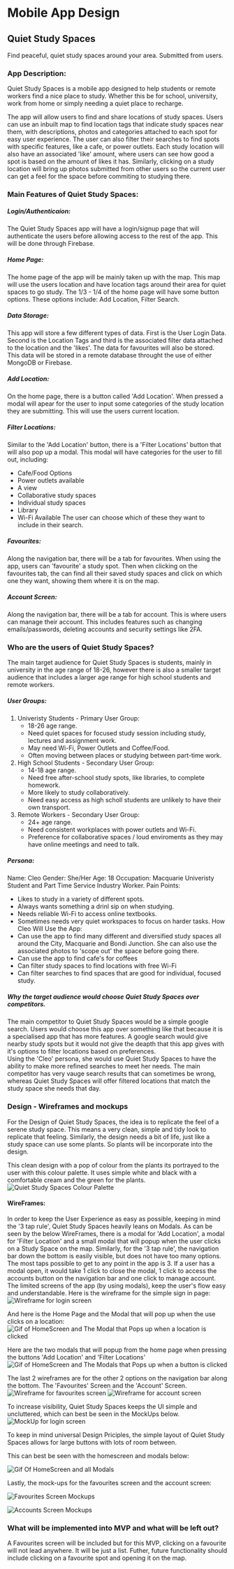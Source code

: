 # Mobile App Design

## Quiet Study Spaces
Find peaceful, quiet study spaces around your area. Submitted from users.

### App Description:
Quiet Study Spaces is a mobile app designed to help students or remote workers find a nice place to study. Whether this be for school, university, work from home or simply needing a quiet place to recharge.

The app will allow users to find and share locations of study spaces. Users can use an inbuilt map to find location tags that indicate study spaces near them, with descriptions, photos and categories attached to each spot for easy user experience. The user can also filter their searches to find spots with specific features, like a cafe, or power outlets. Each study location will also have an associated 'like' amount, where users can see how good a spot is based on the amount of likes it has. Similarly, clicking on a study location will bring up photos submitted from other users so the current user can get a feel for the space before commiting to studying there.



### Main Features of Quiet Study Spaces:
##### Login/Authenticaion:
The Quiet Study Spaces app will have a login/signup page that will authenticate the users before allowing access to the rest of the app. This will be done through Firebase.

##### Home Page:
The home page of the app will be mainly taken up with the map. This map will use the users location and have location tags around their area for quiet spaces to go study.
The 1/3 - 1/4 of the home page will have some button options. These options include: Add Location, Filter Search.

##### Data Storage:
This app will store a few different types of data. First is the User Login Data. Second is the Location Tags and third is the associated filter data attached to the location and the 'likes'. The data for favourites will also be stored.</br>
This data will be stored in a remote database throught the use of either MongoDB or Firebase.

##### Add Location:
On the home page, there is a button called 'Add Location'. When pressed a modal will apear for the user to input some categories of the study location they are submitting. This will use the users current location.

##### Filter Locations:
Similar to the 'Add Location' button, there is a 'Filter Locations' button that will also pop up a modal. This modal will have categories for the user to fill out, including:
- Cafe/Food Options
- Power outlets available
- A view
- Collaborative study spaces
- Individual study spaces
- Library
- Wi-Fi Available
The user can choose which of these they want to include in their search.

##### Favourites:
Along the navigation bar, there will be a tab for favourites. When using the app, users can 'favourite' a study spot. Then when clicking on the favourites tab, the can find all their saved study spaces and click on which one they want, showing them where it is on the map.

##### Account Screen:
Along the navigation bar, there will be a tab for account. This is where users can manage their account. This includes features such as changing emails/passwords, deleting accounts and security settings like 2FA.



### Who are the users of Quiet Study Spaces?
The main target audience for Quiet Study Spaces is students, mainly in university in the age range of 18-26, however there is also a smaller target audience that includes a larger age range for high school students and remote workers. 

##### User Groups:
1. Univeristy Students - Primary User Group:
    - 18-26 age range.
    - Need quiet spaces for focused study session including study, lectures and assignment work.
    - May need Wi-Fi, Power Outlets and Coffee/Food.
    - Often moving between places or studying between part-time work.
2. High School Students - Secondary User Group:
    - 14-18 age range.
    - Need free after-school study spots, like libraries, to complete homework.
    - More likely to study collaboratively.
    - Need easy access as high scholl students are unlikely to have their own transport.
3. Remote Workers - Secondary User Group:
    - 24+ age range.
    - Need consistent workplaces with power outlets and Wi-Fi.
    - Preference for collaborative spaces / loud enviroments as they may have online meetings and need to talk.

##### Persona:
Name: Cleo
Gender: She/Her
Age: 18
Occupation: Macquarie Univeristy Student and Part Time Service Industry Worker.
Pain Points:
- Likes to study in a variety of different spots.
- Always wants something a drinl sip on when studying.
- Needs reliable Wi-Fi to access online textbooks.
- Sometimes needs very quiet workspaces to focus on harder tasks.
How Cleo Will Use the App:
- Can use the app to find many different and diversified study spaces all around the City, Macquarie and Bondi Junction. She can also use the associated photos to 'scope out' the space before going there.
- Can use the app to find cafe's for coffees
- Can filter study spaces to find locations with free Wi-Fi
- Can filter searches to find spaces that are good for individual, focused study.

##### Why the target audience would choose Quiet Study Spaces over competitors.
The main competitor to Quiet Study Spaces would be a simple google search. Users would choose this app over something like that because it is a specialised app that has more features. A google search would give nearby study spots but it would not give the deapth that this app gives with it's options to filter locations based on preferences.<br>
Using the 'Cleo' persona, she would use Quiet Study Spaces to have the ability to make more refined searches to meet her needs. The main competitor has very vauge search results that can sometimes be wrong, whereas Quiet Study Spaces will offer filtered locations that match the study space she needs that day.


### Design - Wireframes and mockups
For the Design of Quiet Study Spaces, the idea is to replicate the feel of a serene study space. This means a very clean, simple and tidy look to replicate that feeling. Similarly, the design needs a bit of life, just like a study space can use some plants. So plants will be incorporate into the design.

This clean design with a pop of colour from the plants its portrayed to the user with this colour palette. It uses simple white and black with a comfortable cream and the green for the plants.
![Quiet Study Spaces Colour Palette](Images/Colour_Palette.png "Color Palette")

#### WireFrames:
In order to keep the User Experience as easy as possible, keeping in mind the '3 tap rule', Quiet Study Spaces heavily leans on Modals. As can be seen by the below WireFrames, there is a modal for 'Add Location', a modal for 'Filter Location' and a small modal that will popup when the user clicks on a Study Space on the map. Similarly, for the '3 tap rule', the navigation bar down the bottom is easily visible, but does not have too many options. 
The most taps possible to get to any point in the app is 3. If a user has a modal open, it would take 1 click to close the modal, 1 click to access the accounts button on the navigation bar and one click to manage account. The limited screens of the app (by using modals), keep the user's flow easy and understandable.
Here is the wireframe for the simple sign in page:
![Wireframe for login screen](Images/SignInScreenWireframe.png "SignIn WireFame") <br>

And here is the Home Page and the Modal that will pop up when the use clicks on a location:
![Gif of HomeScreen and The Modal that Pops up when a location is clicked](Images/HomeScreenModalWireframe.gif "HomeScreen1")

Here are the two modals that will popup from the home page when pressing the buttons 'Add Location' and 'Filter Locations'
![Gif of HomeScreen and The Modals that Pops up when a button is clicked](Images/BigModalsWireframe.gif "ButtonModals")

The last 2 wireframes are for the other 2 options on the navigation bar along the bottom. The 'Favourites' Screen and the 'Account' Screen.
![Wireframe for favourites screen](Images/FavouritesWireframe.png "Favourites Wireframe")
![Wireframe for account screen](Images/AccountWireframe.png "Accounts Wireframe")

To increase visibility, Quiet Study Spaces keeps the UI simple and uncluttered, which can best be seen in the MockUps below.
![MockUp for login screen](Images/SignIn_Screen_MockUp.png "SignIn MockUp")

To keep in mind universal Design Priciples, the simple layout of Quiet Study Spaces allows for large buttons with lots of room between.

This can best be seen with the homescreen and modals below: 

![Gif Of HomeScreen and all Modals](Images/ModalsMockUp.gif "Modals/HomeScreen Gif")

Lastly, the mock-ups for the favourites screen and the account screen:

![Favourites Screen Mockups](Images/Favourites_MockUp.png "Favourites Mockup")

![Accounts Screen Mockups](Images/Account_MockUp.png "Account Mockup")


### What will be implemented into MVP and what will be left out?
A Favourites screen will be included but for this MVP, clicking on a favourite will not lead anywhere. It will be just a list. Futher, future functionality should include clicking on a favourite spot and opening it on the map.